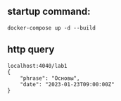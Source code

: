 startup command:
----------------
```
docker-compose up -d --build
```
http query
----------------
```
localhost:4040/lab1
{
    "phrase": "Основы",
    "date": "2023-01-23T09:00:00Z"
}
```
